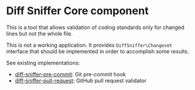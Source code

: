 Diff Sniffer Core component
===========================

This is a tool that allows validation of coding standards only for changed lines but not the whole file.

This is not a working application. It provides `DiffSniffer\Changeset` interface that should be implemented in order to accomplish some results.

See existing implementations:
* [diff-sniffer-pre-commit](https://github.com/morozov/diff-sniffer-pre-commit): Git pre-commit hook
* [diff-sniffer-pull-request](https://github.com/morozov/diff-sniffer-pull-request): GitHub pull request validator
